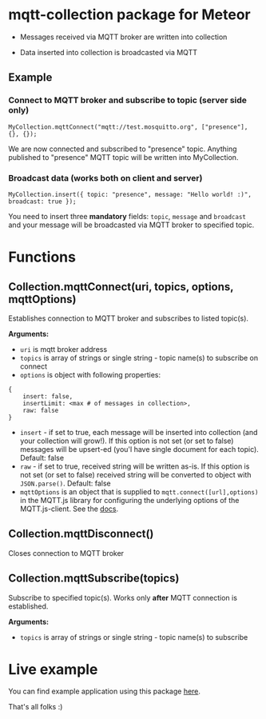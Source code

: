 mqtt-collection package for Meteor
==================================

- Messages received via MQTT broker are written into collection

- Data inserted into collection is broadcasted via MQTT


Example
-------

### Connect to MQTT broker and subscribe to topic (server side only)

```
MyCollection.mqttConnect("mqtt://test.mosquitto.org", ["presence"], {}, {});
```

We are now connected and subscribed to "presence" topic. Anything published to "presence" MQTT topic will be written into MyCollection.


### Broadcast data (works both on client and server)

```
MyCollection.insert({ topic: "presence", message: "Hello world! :)", broadcast: true });
```

You need to insert three **mandatory** fields: `topic`, `message` and `broadcast` and your message will be broadcasted via MQTT broker to specified topic.


Functions
=========

Collection.mqttConnect(uri, topics, options, mqttOptions)
--------------------------------------------

Establishes connection to MQTT broker and subscribes to listed topic(s).

**Arguments:**

- `uri` is mqtt broker address
- `topics` is array of strings or single string - topic name(s) to subscribe on connect
- `options` is object with following properties:
```
{
	insert: false,
	insertLimit: <max # of messages in collection>,
	raw: false
}
```
- `insert` - if set to true, each message will be inserted into collection (and your collection will grow!). If this option is not set (or set to false) messages will be upsert-ed (you'l have single document for each topic). Default: false
- `raw` - if set to true, received string will be written as-is. If this option is not set (or set to false) received string will be converted to object with `JSON.parse()`. Default: false
- `mqttOptions` is an object that is supplied to `mqtt.connect([url],options)` in the MQTT.js library for configuring the underlying options of the MQTT.js-client. See the <a href="https://github.com/mqttjs/MQTT.js#client">docs</a>.

Collection.mqttDisconnect()
---------------------------

Closes connection to MQTT broker


Collection.mqttSubscribe(topics)
--------------------------------

Subscribe to specified topic(s). Works only **after** MQTT connection is established.

**Arguments:**

- `topics` is array of strings or single string - topic name(s) to subscribe


Live example
============

You can find example application using this package <a href="http://generator-iot.meteor.com" target="_blank">here</a>.


That's all folks :)
